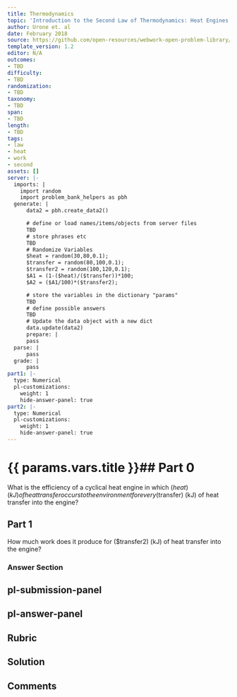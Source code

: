 ```yaml
---
title: Thermodynamics
topic: 'Introduction to the Second Law of Thermodynamics: Heat Engines and Their Efficiency'
author: Urone et. al
date: February 2018
source: https://github.com/open-resources/webwork-open-problem-library/tree/master/Contrib/BrockPhysics/College_Physics_Urone/15.Thermodynamics/Introduction_to_the_Second_Law_of_Thermodynamics_Heat_Engines_and_Their_Efficiency/NU_U17-15-03-004.pg
template_version: 1.2
editor: N/A
outcomes:
- TBD
difficulty:
- TBD
randomization:
- TBD
taxonomy:
- TBD
span:
- TBD
length:
- TBD
tags:
- law
- heat
- work
- second
assets: []
server: |-
  imports: |
    import random
    import problem_bank_helpers as pbh
  generate: |
      data2 = pbh.create_data2()

      # define or load names/items/objects from server files
      TBD
      # store phrases etc
      TBD
      # Randomize Variables
      $heat = random(30,80,0.1);
      $transfer = random(80,100,0.1);
      $transfer2 = random(100,120,0.1);
      $A1 = (1-($heat)/($transfer))*100;
      $A2 = ($A1/100)*($transfer2);

      # store the variables in the dictionary "params"
      TBD
      # define possible answers
      TBD
      # Update the data object with a new dict
      data.update(data2)
      prepare: |
      pass
  parse: |
      pass
  grade: |
      pass
part1: |-
  type: Numerical
  pl-customizations:
    weight: 1
    hide-answer-panel: true
part2: |-
  type: Numerical
  pl-customizations:
    weight: 1
    hide-answer-panel: true
---
```


# {{ params.vars.title }}## Part 0 
What is the efficiency of a cyclical heat engine in which ($heat) (kJ) of heat transfer occurs to the environment for every ($transfer) (kJ) of heat transfer into the engine? 
## Part 1 
How much work does it produce for ($transfer2) (kJ) of heat transfer into the engine? 


### Answer Section 


## pl-submission-panel 


## pl-answer-panel 


## Rubric 


## Solution 


## Comments 


